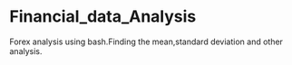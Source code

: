 # Financial_data_Analysis
Forex analysis using bash.Finding the mean,standard deviation and other analysis. 
